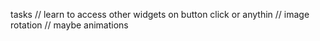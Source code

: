 tasks
// learn to access other widgets on button click or anythin
// image rotation
// maybe animations
